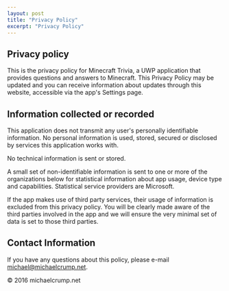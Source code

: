 ```yaml
---
layout: post
title: "Privacy Policy"
excerpt: "Privacy Policy"
---
```


## Privacy policy
This is the privacy policy for Minecraft Trivia, a UWP application that provides questions and answers to Minecraft. This Privacy Policy may be updated and you can receive information about updates through this website, accessible via the app's Settings page.

## Information collected or recorded
This application does not transmit any user's personally identifiable information. No personal information is used, stored, secured or disclosed by services this application works with. 

No technical information is sent or stored.


A small set of non-identifiable information is sent to one or more of the organizations below for statistical information about app usage, device type and capabilities. Statistical service providers are Microsoft.


If the app makes use of third party services, their usage of information is excluded from this privacy policy. You will be clearly made aware of the third parties involved in the app and we will ensure the very minimal set of data is set to those third parties.


## Contact Information
If you have any questions about this policy, please e-mail [michael@michaelcrump.net](mailto:michael@michaelcrump.net).


© 2016 michaelcrump.net